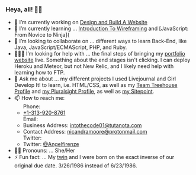 ### Heya, all! 👋🏾

<!--
**Angelfirenze01/Angelfirenze01** is a ✨ _special_ ✨ repository because its `README.md` (this file) appears on your GitHub profile.

Here are some ideas to get you started:
-->

- 🔭 I’m currently working on <a href="https://teamtreehouse.com/tracks/design-and-build-a-website" target="_blank">Design and Build A Website</a> 
- 🌱 I’m currently learning ... [Introduction To Wireframing](https://teamtreehouse.com/library/introduction-to-wireframing") and [JavaScript: From Novice to Ninja]{
- 👯 I’m looking to collaborate on ... different ways to learn Back-End, like Java, JavaScript/ECMAScript, PHP, and Ruby.
- 👩🏾‍💻 I’m looking for help with ... the final steps of bringing my [portfolio website](https://github.com/Ahttps://github.com/Angelfirenze01/intothecode01.io) live.  Something about the end stages isn't clicking.  I can deploy Heroku and Meteor, but not New Relic, and I likely need help with learning how to FTP.
- 💬 Ask me about ... my different projects I used Livejournal and Girl Develop It! to learn, i.e. HTML/CSS, as well as my [Team Treehouse Profile](https://teamtreehouse.com/profiles/angelfirenze) and [my Pluralsight Profile](https://app.pluralsight.com/profile/Angelfirenze), as well as [my Sitepoint](https://www.sitepoint.com/premium/users/Angelfirenze).
- 📫 How to reach me: <ul class="contact-info">
				Phone: 
					<li class="phone"><a href="Tel:+1-313-920-8761">+1-313-920-8761</a></li>
				Email: 
					<li class="projects_email">Business Address: <a href="mailto:intothecode01@tutanota.com">intothecode01@tutanota.com</a></li>
        				<li class="contacts_email">Contact Address: <a href="mailto:nicandramoore@protonmail.com">nicandramoore@protonmail.com</a></li>
				Twitter: 
					<li class="twitter">Twitter: <a href="http://twitter.com/intent/tweet?screen_name=Angelfirenze">@Angelfirenze</a></li></ul>
- 👩🏾 Pronouns: ... She/Her
- ⚡ Fun fact: ... My <a href="https://github.com/natashamre">twin</a> and I were born on the exact inverse of our original due date.  3/26/1986 instead of 6/23/1986.
